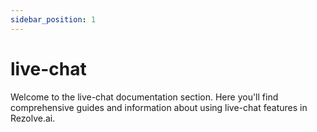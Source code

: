 ```yaml
---
sidebar_position: 1
---
```


# live-chat

Welcome to the live-chat documentation section. Here you'll find comprehensive guides and information about using live-chat features in Rezolve.ai.
